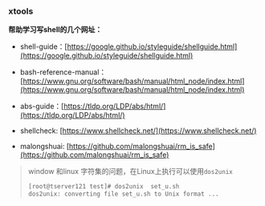### xtools

**帮助学习写shell的几个网址：**

- shell-guide：[https://google.github.io/styleguide/shellguide.html](https://google.github.io/styleguide/shellguide.html)

- bash-reference-manual：[https://www.gnu.org/software/bash/manual/html_node/index.html](https://www.gnu.org/software/bash/manual/html_node/index.html)

- abs-guide：[https://tldp.org/LDP/abs/html/](https://tldp.org/LDP/abs/html/)

- shellcheck: [https://www.shellcheck.net/](https://www.shellcheck.net/)


- malongshuai: [https://github.com/malongshuai/rm_is_safe](https://github.com/malongshuai/rm_is_safe)

  

>
> window 和linux 字符集的问题，在Linux上执行可以使用`dos2unix`
>
> ```bash
> [root@tserver121 test]# dos2unix  set_u.sh 
> dos2unix: converting file set_u.sh to Unix format ...
> ```
>

